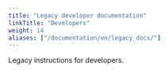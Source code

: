```yaml
---
title: "Legacy developer documentation"
linkTitle: "Developers"
weight: 14
aliases: ["/documentation/en/legacy_docs/"]
---
```


Legacy instructions for developers.
